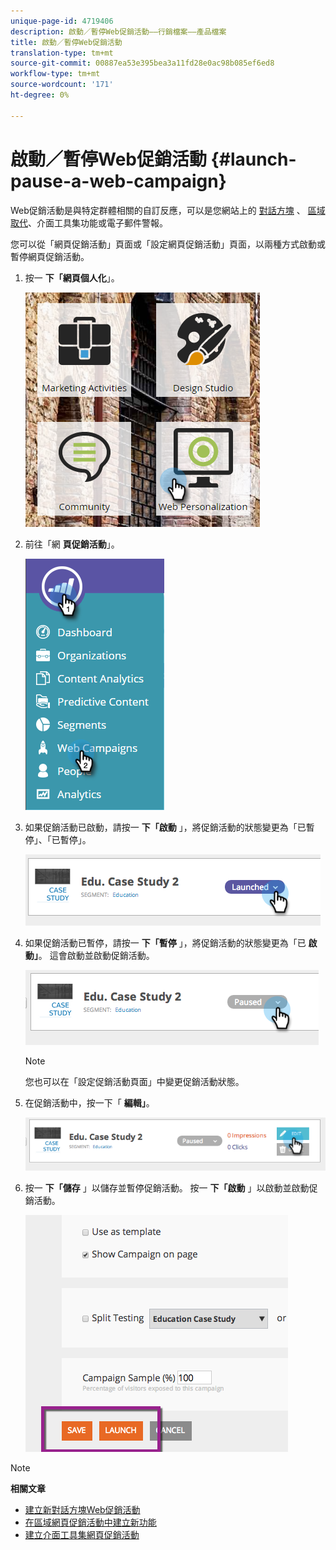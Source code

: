 ```yaml
---
unique-page-id: 4719406
description: 啟動／暫停Web促銷活動——行銷檔案——產品檔案
title: 啟動／暫停Web促銷活動
translation-type: tm+mt
source-git-commit: 00887ea53e395bea3a11fd28e0ac98b085ef6ed8
workflow-type: tm+mt
source-wordcount: '171'
ht-degree: 0%

---
```



# 啟動／暫停Web促銷活動 {#launch-pause-a-web-campaign}

Web促銷活動是與特定群體相關的自訂反應，可以是您網站上的 [對話方塊](create-a-new-dialog-web-campaign.md) 、 [區域取代](create-a-new-in-zone-web-campaign.md)、介面工具集功能或電子郵件警報。

您可以從「網頁促銷活動」頁面或「設定網頁促銷活動」頁面，以兩種方式啟動或暫停網頁促銷活動。

1. 按一 **下「網頁個人化**」。

   ![](assets/one-1.png)

1. 前往「網 **頁促銷活動**」。

   ![](assets/two-1.png)

1. 如果促銷活動已啟動，請按一 **下「啟動** 」，將促銷活動的狀態變更為「已暫停」、「已暫停」。

   ![](assets/image2014-11-26-17-3a26-3a38.png)

1. 如果促銷活動已暫停，請按一 **下「暫停** 」，將促銷活動的狀態變更為「已 **啟動」**。 這會啟動並啟動促銷活動。

   ![](assets/image2014-11-26-17-3a28-3a59.png)

   >[!NOTE]
   >
   >您也可以在「設定促銷活動頁面」中變更促銷活動狀態。

1. 在促銷活動中，按一下「 **編輯」**。

   ![](assets/image2014-11-26-17-3a31-3a37.png)

1. 按一 **下「儲存** 」以儲存並暫停促銷活動。 按一 **下「啟動** 」以啟動並啟動促銷活動。

   ![](assets/image2014-11-26-17-3a32-3a48.png)

>[!NOTE]
>
>**相關文章**
>
>* [建立新對話方塊Web促銷活動](create-a-new-dialog-web-campaign.md)
>* [在區域網頁促銷活動中建立新功能](create-a-new-in-zone-web-campaign.md)
>* [建立介面工具集網頁促銷活動](create-a-new-widget-web-campaign.md)

>



